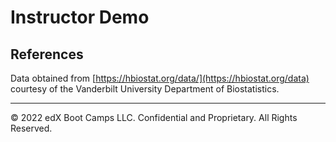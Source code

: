 # Instructor Demo

## References

Data obtained from [https://hbiostat.org/data/](https://hbiostat.org/data) courtesy of the Vanderbilt University Department of Biostatistics.

- - -

© 2022 edX Boot Camps LLC. Confidential and Proprietary. All Rights Reserved.
